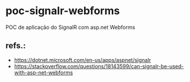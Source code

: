 # poc-signalr-webforms
POC de aplicação do SignalR com asp.net Webforms

## refs.:
- https://dotnet.microsoft.com/en-us/apps/aspnet/signalr
- https://stackoverflow.com/questions/18143599/can-signalr-be-used-with-asp-net-webforms
